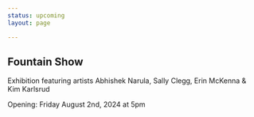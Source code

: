 ```yaml
---
status: upcoming
layout: page

---
```


## Fountain Show

Exhibition featuring artists Abhishek Narula, Sally Clegg, Erin McKenna & Kim Karlsrud

Opening: Friday August 2nd, 2024 at 5pm
